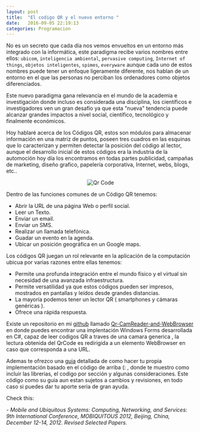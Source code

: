 ```yaml
---
layout: post
title:  "El codigo QR y el nuevo entorno "
date:   2016-09-05 22:19:13
categories: Programacion
---
```


No es un secreto que cada día nos vemos envueltos en un entorno más integrado con la informática, este paradigma recibe varios nombres entre ellos: `ubicom`, `inteligencia ambiental`, `pervasive computing`, `Internet of things`, `objetos inteligentes`, `spimes`, `everyware` aunque cada uno de estos nombres puede tener un enfoque ligeramente diferente, nos hablan de un entorno en el que las personas no perciban los ordenadores como objetos diferenciados.

Este nuevo paradigma gana relevancia en el mundo de la academia e investigación donde incluso es considerada una disciplina, los científicos e investigadores ven un gran desafío ya que esta "nueva" tendencia puede alcanzar grandes impactos a nivel social, científico, tecnológico y finalmente económicos.

Hoy hablaré acerca de los Códigos QR, estos son módulos para almacenar información en una matriz de puntos, poseen tres cuadros en las esquinas que lo caracterizan y permiten detectar la posición del código al lector, aunque el desarrollo inicial de estos códigos era la industria de la automoción hoy día los encontramos en todas partes publicidad, campañas de marketing, diseño grafico, papelería corporativa, Internet, webs, blogs, etc.. 

<p align="center">
  <img src="https://albcm.github.io/assets/img/qr.png" alt="Qr Code"/>
</p>


Dentro de las funciones comunes de un Código QR tenemos:

- Abrir la URL de una página Web o perfil social.
- Leer un Texto.
- Enviar un email.
- Enviar un SMS.
- Realizar un llamada telefónica.
- Guadar un evento en la agenda.
- Ubicar un posición geográfica en un Google maps.


Los códigos QR juegan un rol relevante en la aplicación de la computación ubicua por varias razones entre ellas tenemos:
  
- Permite una profunda integración entre el mundo físico y el virtual sin necesidad de una avanzada infraestructura.
- Permite versatilidad ya que estos códigos pueden ser impresos, mostrados en pantallas y leídos desde grandes distancias.
- La mayoría podemos tener un lector QR ( smartphones y cámaras genéricas ).
- Ofrece una rápida respuesta.

Existe un repositorio en mi [github](https://github.com/AlbCM) llamado [Qr-CamReader-and-WebBrowser](https://github.com/AlbCM/QR-CamReader-and-WebBrowser) en donde puedes encontrar una implentación Windows Forms desarrollada en C#, capaz de leer codigos QR a traves de una camara generica , la lectura obtenida del QrCode es redirigida a un elemento WebBrowser en caso que corresponda a una URL.

Ademas te ofrezco una [guia](https://docs.google.com/document/d/13tGz4cR4HOOD4ONd-fOKRGlSvY7FeTU_EaeTzRHo4tU/edit?usp=sharing) detallada de como hacer tu propia implementación basado en el código de arriba (: , donde te muestro como incluir las librerias, el codigo por sección y algunas consideraciones. Este código como su guia aun estan sujetos a cambios y revisiones, en todo caso si puedes dar tu aporte seria de gran ayuda. 

Check this:

*- Mobile and Ubiquitous Systems: Computing, Networking, and Services: 9th International Conference, MOBIQUITOUS 2012, Beijing, China, December 12-14, 2012. Revised Selected Papers.*

